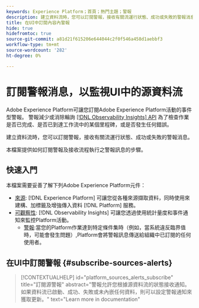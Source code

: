 ```yaml
---
keywords: Experience Platform；首頁；熱門主題；警報
description: 建立資料流時，您可以訂閱警報，接收有關流運行狀態、成功或失敗的警報消息。
title: 在UI中訂閱內容內警報
hide: true
hidefromtoc: true
source-git-commit: a81d21f615206e644044c2f0f546a458d1aebbf3
workflow-type: tm+mt
source-wordcount: '282'
ht-degree: 0%

---
```


# 訂閱警報消息，以監視UI中的源資料流

Adobe Experience Platform可讓您訂閱Adobe Experience Platform活動的事件型警報。 警報減少或消除輪詢 [[!DNL Observability Insights] API](../../../observability/api/overview.md) 為了檢查作業是否已完成、是否已到達工作流中的某個里程碑，或是否發生任何錯誤。

建立資料流時，您可以訂閱警報，接收有關流運行狀態、成功或失敗的警報消息。

本檔案提供如何訂閱警報及接收流程執行之警報訊息的步驟。

## 快速入門

本檔案需要妥善了解下列Adobe Experience Platform元件：

* [來源](../../home.md): [!DNL Experience Platform] 可讓您從各種來源擷取資料，同時使用來建構、加標籤及增強傳入資料 [!DNL Platform] 服務。
* [可觀察性](../../../observability/home.md): [!DNL Observability Insights] 可讓您透過使用統計量度和事件通知來監控Platform活動。
   * [警報](../../../observability/alerts/overview.md):當您的Platform作業達到特定條件集時（例如，當系統違反臨界值時，可能會發生問題）,Platform會將警報訊息傳送給組織中已訂閱的任何使用者。

## 在UI中訂閱警報 {#subscribe-sources-alerts}

>[!CONTEXTUALHELP]
>id="platform_sources_alerts_subscribe"
>title="訂閱源警報"
>abstract="警報允許您根據源資料流的狀態接收通知。 如果資料流已啟動、成功、失敗或未內嵌任何資料，則可以設定警報通知來獲取更新。"
>text="Learn more in documentation"
